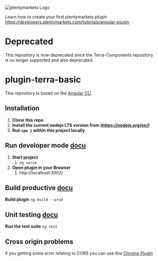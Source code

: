 ![plentymarkets Logo](http://www.plentymarkets.eu/layout/pm/images/logo/plentymarkets-logo.jpg)

Learn how to create your first plentymarkets plugin https://developers.plentymarkets.com/tutorials/angular-plugin

# Deprecated

This repository is now deprecated since the Terra-Components repository is no longer supported and also deprecated.

# plugin-terra-basic

This repository is based on the [Angular CLI](https://cli.angular.io/)

## Installation

1. **Clone this repo**
2. **Install the current nodejs LTS version from (https://nodejs.org/en/)**
3. **Run `npm i` within this project locally**

## Run developer mode [docu](https://angular.io/cli/serve)

1. **Start project**
    1. `ng serve`
2. **Open plugin in your Browser**
    1. http://localhost:3002/

## Build productive [docu](https://angular.io/cli/build)

**Build plugin** `ng build --prod`

## Unit testing [docu](https://angular.io/cli/test)

**Run the test suite** `ng test`

## Cross origin problems

if you getting some error relating to CORS you can use this [Chrome Plugin](https://chrome.google.com/webstore/detail/allow-cors-access-control/lhobafahddgcelffkeicbaginigeejlf)

